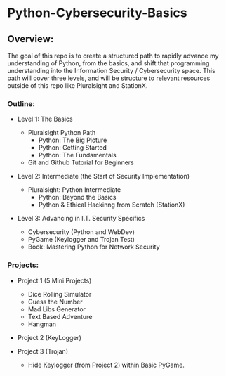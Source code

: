# Python-Cybersecurity-Basics

## Overview:
The goal of this repo is to create a structured path to rapidly advance my understanding of Python, from the basics, and shift that programming understanding into the Information Security / Cybersecurity space. This path will cover three levels, and will be structure to relevant resources outside of this repo like Pluralsight and StationX. 

### Outline: 
  - Level 1: The Basics
      - Pluralsight Python Path
          - Python: The Big Picture
          - Python: Getting Started
          - Python: The Fundamentals
      - Git and Github Tutorial for Beginners
       
  - Level 2: Intermediate (the Start of Security Implementation)
      - Pluralsight: Python Intermediate
          - Python: Beyond the Basics
          - Python & Ethical Hackinng from Scratch (StationX)

  - Level 3: Advancing in I.T. Security Specifics
      - Cybersecurity (Python and WebDev)
      - PyGame (Keylogger and Trojan Test)
      - Book: Mastering Python for Network Security
   
### Projects:
  - Project 1 (5 Mini Projects)
      - Dice Rolling Simulator
      - Guess the Number
      - Mad Libs Generator
      - Text Based Adventure
      - Hangman

  - Project 2 (KeyLogger)
    
  - Project 3 (Trojan)
      - Hide Keylogger (from Project 2) within Basic PyGame.

